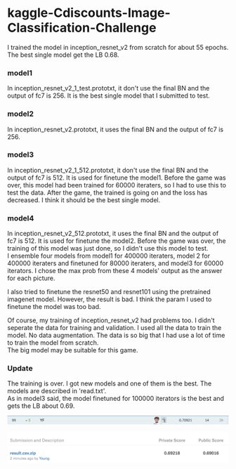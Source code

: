 # kaggle-Cdiscounts-Image-Classification-Challenge

I trained the model in inception_resnet_v2 from scratch for about 55 epochs. The best single model get the LB 0.68.  
  
### model1  
In inception_resnet_v2_1_test.prototxt, it don't use the final BN and the output of fc7 is 256. 
It is the best single model that I submitted to test.  
### model2  
In inception_resnet_v2.prototxt, it uses the final BN and the output of fc7 is 256.  
### model3  
In inception_resnet_v2_1_512.prototxt, it don't use the final BN and the output of fc7 is 512. 
It is used for finetune the model1. 
Before the game was over, this model had been trained for 60000 iteraters, so I had to use this to test the data. 
After the game, the trained is going on and the loss has decreased. I think it should be the best single model.  
### model4  
In inception_resnet_v2_512.prototxt, it uses the final BN and the output of fc7 is 512. 
It is used for finetune the model2. 
Before the game was over, the training of this model was just done, so I didn't use this model to test.  
I ensemble four models from model1 for 400000 iteraters, model 2 for 400000 iteraters and finetuned for 80000 iteraters, 
and model3 for 60000 iterators. I chose the max prob from these 4 models' output as the answer for each picture.
  
I also tried to finetune the resnet50 and resnet101 using the pretrained imagenet model. 
However, the result is bad. I think the param I used to finetune the model was too bad.  

Of course, my training of inception_resnet_v2 had problems too. I didn't seperate the data for training and validation.
I used all the data to train the model. No data augmentation. 
The data is so big that I had use a lot of time to train the model from scratch.  
The big model may be suitable for this game.  
  
  

  
### Update
The training is over. I got new models and one of them is the best. The models are described in 'read.txt'.  
As in model3 said, the model finetuned for 100000 iterators is the best and gets the LB about 0.69.  
  
![](rank.png)  
     
![](BestSingleModel.png)
